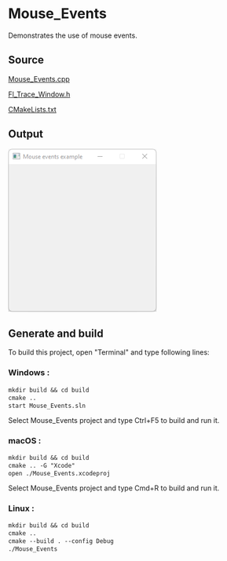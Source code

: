 # Mouse_Events

Demonstrates the use of mouse events.

## Source

[Mouse_Events.cpp](Mouse_Events.cpp)

[Fl_Trace_Window.h](Fl_Trace_Window.h)

[CMakeLists.txt](CMakeLists.txt)

## Output

![output](../../../docs/Pictures/Examples/Mouse_Events.png)

## Generate and build

To build this project, open "Terminal" and type following lines:

### Windows :

``` shell
mkdir build && cd build
cmake .. 
start Mouse_Events.sln
```

Select Mouse_Events project and type Ctrl+F5 to build and run it.

### macOS :

``` shell
mkdir build && cd build
cmake .. -G "Xcode"
open ./Mouse_Events.xcodeproj
```

Select Mouse_Events project and type Cmd+R to build and run it.

### Linux :

``` shell
mkdir build && cd build
cmake .. 
cmake --build . --config Debug
./Mouse_Events
```
